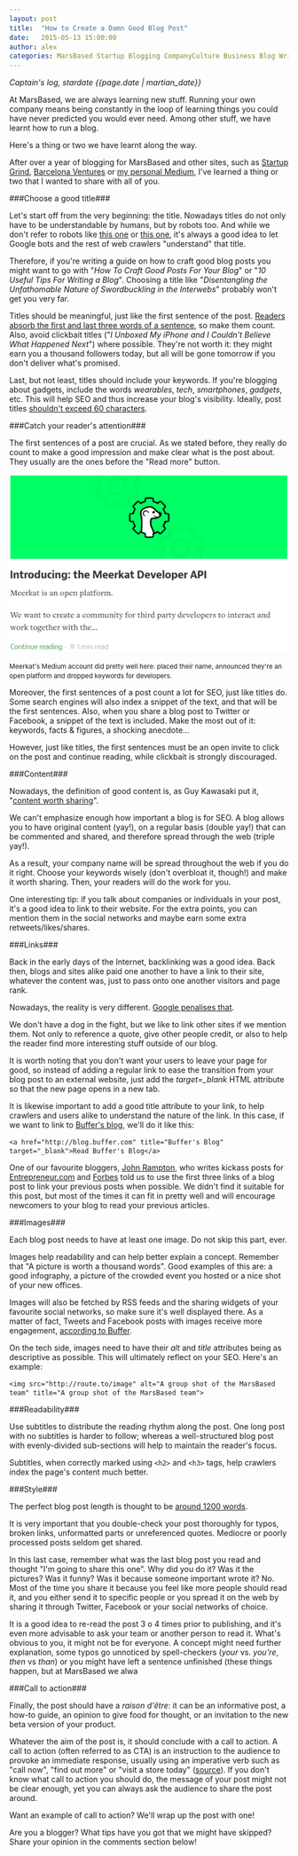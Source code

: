 ```yaml
---
layout: post
title:  "How to Create a Damn Good Blog Post"
date:   2015-05-13 15:00:00
author: alex
categories: MarsBased Startup Blogging CompanyCulture Business Blog Writing SocialMedia
---
```


*Captain's log, stardate {{page.date | martian_date}}*

At MarsBased, we are always learning new stuff. Running your own company means being constantly in the loop of learning things you could have never predicted you would ever need. Among other stuff, we have learnt how to run a blog.

Here's a thing or two we have learnt along the way.

<!--more-->

After over a year of blogging for MarsBased and other sites, such as <a href="http://www.startupgrind.com/barcelona" title="Startup Grind Barcelona" target="_blank">Startup Grind</a>, <a href="http://barcelonaventures.com/blog/" title="Barcelona Ventures blog" target="_blank">Barcelona Ventures</a> or <a href="https://medium.com/@lexrodba" title="@Lexrodba Medium" target="_blank">my personal Medium</a>, I've learned a thing or two that I wanted to share with all of you.

###Choose a good title###

Let's start off from the very beginning: the title. Nowadays titles do not only have to be understandable by humans, but by robots too. And while we don't refer to robots like <a href="http://static.guim.co.uk/sys-images/Guardian/Pix/pictures/2014/2/21/1392977241047/Robot-from-The-Terminator-010.jpg" title="Robot" target="_blank">this one</a> or <a href="http://img4.wikia.nocookie.net/__cb20141005032524/deadliestfiction/images/e/eb/Optimus_Prime_Generation_1.jpg" title="Robot" target="_blank">this one</a>, it's always a good idea to let Google bots and the rest of web crawlers "understand" that title.

Therefore, if you're writing a guide on how to craft good blog posts you might want to go with "<i>How To Craft Good Posts For Your Blog</i>" or "<i>10 Useful Tips For Writing a Blog</i>". Choosing a title like "<i>Disentangling the Unfathomable Nature of Swordbuckling in the Interwebs</i>" probably won't get you very far.

Titles should be meaningful, just like the first sentence of the post. <a href="https://blog.bufferapp.com/headline-formulas?utm_content=buffer144c3&utm_medium=social&utm_source=twitter.com&utm_campaign=buffer" title="Buffer blog" target="_blank">Readers absorb the first and last three words of a sentence</a>, so make them count. Also, avoid clickbait titles ("<i>I Unboxed My iPhone and I Couldn't Believe What Happened Next</i>") where possible. They're not worth it: they might earn you a thousand followers today, but all will be gone tomorrow if you don't deliver what's promised.

Last, but not least, titles should include your keywords. If you're blogging about gadgets, include the words <i>wearables</i>, <i>tech</i>, <i>smartphones</i>, <i>gadgets</i>, etc. This will help SEO and thus increase your blog's visibility. Ideally, post titles <a href="http://www.orbitmedia.com/blog/ideal-blog-post-length/" title="Marketing tips" target="_blank">shouldn't exceed 60 characters</a>.

###Catch your reader's attention###

The first sentences of a post are crucial. As we stated before, they really do count to make a good impression and make clear what is the post about. They usually are the ones before the "Read more" button.

<img src="/images/blog/post19a.png" alt="Read more text" title="Read more text" class="img-center img-rounded img-responsive" />
<p class="text-center img-footer"><small>Meerkat's Medium account did pretty well here: placed their name, announced they're an open platform and dropped keywords for developers.</small></p>

Moreover, the first sentences of a post count a lot for SEO, just like titles do. Some search engines will also index a snippet of the text, and that will be the first sentences. Also, when you share a blog post to Twitter or Facebook, a snippet of the text is included. Make the most out of it: keywords, facts & figures, a shocking anecdote...

However, just like titles, the first sentences must be an open invite to click on the post and continue reading, while clickbait is strongly discouraged.

###Content###

Nowadays, the definition of good content is, as Guy Kawasaki put it, "<a href="https://www.startupgrind.com/events/details/startup-grind-london-hosted-guy-kawasaki-canvaex-apple#/" title="Startup Grind hosts Guy Kawasaki" target="_blank">content worth sharing</a>".

We can't emphasize enough how important a blog is for SEO. A blog allows you to have original content (yay!), on a regular basis (double yay!) that can be commented and shared, and therefore spread through the web (triple yay!).

As a result, your company name will be spread throughout the web if you do it right. Choose your keywords wisely (don't overbloat it, though!) and make it worth sharing. Then, your readers will do the work for you.

One interesting tip: if you talk about companies or individuals in your post, it's a good idea to link to their website. For the extra points, you can mention them in the social networks and maybe earn some extra retweets/likes/shares.

###Links###

Back in the early days of the Internet, backlinking was a good idea. Back then, blogs and sites alike paid one another to have a link to their site, whatever the content was, just to pass onto one another visitors and page rank.

Nowadays, the reality is very different. <a href="http://white.net/blog/high-risk-seo-33-ways-to-get-penalised-by-google/" title="Google Penalises Backlinks" target="_blank">Google penalises that</a>.

We don't have a dog in the fight, but we like to link other sites if we mention them. Not only to reference a quote, give other people credit, or also to help the reader find more interesting stuff outside of our blog.

It is worth noting that you don't want your users to leave your page for good, so instead of adding a regular link to ease the transition from your blog post to an external website, just add the <i>target=_blank</i> HTML attribute so that the new page opens in a new tab.

It is likewise important to add a good title attribute to your link, to help crawlers and users alike to understand the nature of the link. In this case, if we want to link to <a href="http://blog.buffer.com" title="Buffer's Blog" target="_blank">Buffer's blog</a>, we'll do it like this:

<pre><code>&lt;a href="http://blog.buffer.com" title="Buffer's Blog" target="_blank"&gt;Read Buffer's Blog&lt;/a&gt;
</code></pre>

One of our favourite bloggers, <a href="http://www.johnrampton.com/" title="John Rampton website" target="_blank">John Rampton</a>, who writes kickass posts for <a href="http://www.entrepreneur.com" title="Entrepreneur-com" target="_blank">Entrepreneur.com</a> and <a href="http://forbes.com" title="Forbes" target="_blank">Forbes</a> told us to use the first three links of a blog post to link your previous posts when possible. We didn't find it suitable for this post, but most of the times it can fit in pretty well and will encourage newcomers to your blog to read your previous articles.

###Images###

Each blog post needs to have at least one image. Do not skip this part, ever.

Images help readability and can help better explain a concept. Remember that "A picture is worth a thousand words". Good examples of this are: a good infography, a picture of the crowded event you hosted or a nice shot of your new offices.

Images will also be fetched by RSS feeds and the sharing widgets of your favourite social networks, so make sure it's well displayed there. As a matter of fact, Tweets and Facebook posts with images receive more engagement, <a href="https://blog.bufferapp.com/twitter-images" title="Buffer's Blog" target="_blank">according to Buffer</a>.

On the tech side, images need to have their <i>alt</i> and <i>title</i> attributes being as descriptive as possible. This will ultimately reflect on your SEO. Here's an example:

<pre><code>&lt;img src="http://route.to/image" alt="A group shot of the MarsBased team" title="A group shot of the MarsBased team"&gt;</code></pre>

###Readability###

Use subtitles to distribute the reading rhythm along the post. One long post with no subtitles is harder to follow; whereas a well-structured blog post with evenly-divided sub-sections will help to maintain the reader's focus.

Subtitles, when correctly marked using <code>&lt;h2&gt;</code> and <code>&lt;h3&gt;</code> tags, help crawlers index the page's content much better.

###Style###

The perfect blog post length is thought to be <a href="http://www.bitrebels.com/social/makes-perfect-blog-post-infographic/" title="Infographic about blogging" target="_blank">around 1200 words</a>.

It is very important that you double-check your post thoroughly for typos, broken links, unformatted parts or unreferenced quotes. Mediocre or poorly processed posts seldom get shared.

In this last case, remember what was the last blog post you read and thought "I'm going to share this one". Why did you do it? Was it the pictures? Was it funny? Was it because someone important wrote it? No. Most of the time you share it because you feel like more people should read it, and you either send it to specific people or you spread it on the web by sharing it through Twitter, Facebook or your social networks of choice.

It is a good idea to re-read the post 3 o 4 times prior to publishing, and it's even more advisable to ask your team or another person to read it. What's obvious to you, it might not be for everyone. A concept might need further explanation, some typos go unnoticed by spell-checkers (<i>your</i> vs. <i>you're</i>, <i>then</i> vs <i>than</i>) or you might have left a sentence unfinished (these things happen, but at MarsBased we alwa

###Call to action###

Finally, the post should have a <i>raison d'être</i>: it can be an informative post, a how-to guide, an opinion to give food for thought, or an invitation to the new beta version of your product.

Whatever the aim of the post is, it should conclude with a call to action. A call to action (often referred to as CTA) is an instruction to the audience to provoke an immediate response, usually using an imperative verb such as "call now", "find out more" or "visit a store today" (<a href="http://homebusiness.about.com/od/homebusinessglossar1/g/Call-To-Action-Definition.htm" title="Definition of call to action" target="_blank">source</a>). If you don't know what call to action you should do, the message of your post might not be clear enough, yet you can always ask the audience to share the post around.

Want an example of call to action? We'll wrap up the post with one!

Are you a blogger? What tips have you got that we might have skipped? Share your opinion in the comments section below!
